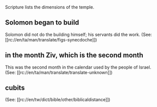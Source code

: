 Scripture lists the dimensions of the temple.

## Solomon began to build ##

Solomon did not do the building himself; his servants did the work.  (See: [[rc://en/ta/man/translate/figs-synecdoche]])

## in the month Ziv, which is the second month ##

This was the second month in the calendar used by the people of Israel.  (See: [[rc://en/ta/man/translate/translate-unknown]])

## cubits ##

(See: [[rc://en/tw/dict/bible/other/biblicaldistance]])